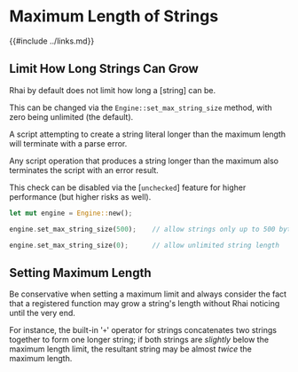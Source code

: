 Maximum Length of Strings
========================

{{#include ../links.md}}

Limit How Long Strings Can Grow
------------------------------

Rhai by default does not limit how long a [string] can be.

This can be changed via the `Engine::set_max_string_size` method, with zero being unlimited (the default).

A script attempting to create a string literal longer than the maximum length will terminate with a parse error.

Any script operation that produces a string longer than the maximum also terminates the script with an error result.

This check can be disabled via the [`unchecked`] feature for higher performance (but higher risks as well).

```rust
let mut engine = Engine::new();

engine.set_max_string_size(500);    // allow strings only up to 500 bytes long (in UTF-8 format)

engine.set_max_string_size(0);      // allow unlimited string length
```


Setting Maximum Length
---------------------

Be conservative when setting a maximum limit and always consider the fact that a registered function may grow
a string's length without Rhai noticing until the very end.

For instance, the built-in '`+`' operator for strings concatenates two strings together to form one longer string;
if both strings are _slightly_ below the maximum length limit, the resultant string may be almost _twice_ the maximum length.

